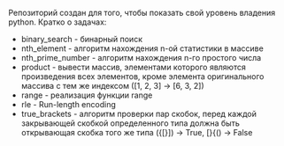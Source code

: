 Репозиторий создан для того, чтобы показать свой уровень владения python. Кратко о задачах:
* binary_search - бинарный поиск
* nth_element - алгоритм нахождения n-ой статистики в массиве
* nth_prime_number - алгоритм нахождения n-го простого числа
* product - вывести массив, элементами которого являются произведения всех элементов, кроме элемента оригинального массива с тем же индексом ([1, 2, 3] -> [6, 3, 2])
* range - реализация функции range
* rle - Run-length encoding
* true_brackets - алгоритм проверки пар скобок, перед каждой закрывающей скобкой определенного типа должна быть открывающая скобка того же типа ({[}]) -> True, [}{() -> False